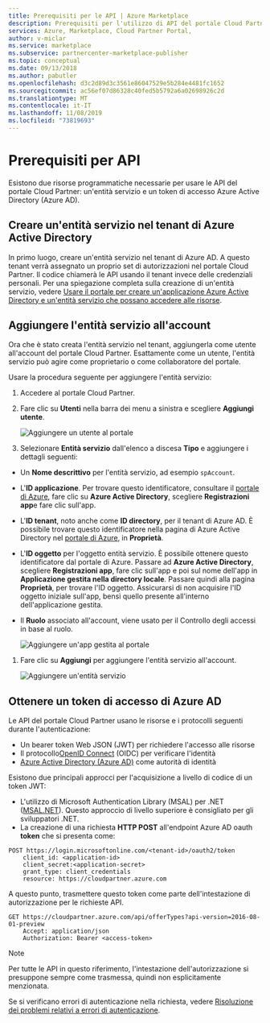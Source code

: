 ```yaml
---
title: Prerequisiti per le API | Azure Marketplace
description: Prerequisiti per l'utilizzo di API del portale Cloud Partner.
services: Azure, Marketplace, Cloud Partner Portal,
author: v-miclar
ms.service: marketplace
ms.subservice: partnercenter-marketplace-publisher
ms.topic: conceptual
ms.date: 09/13/2018
ms.author: pabutler
ms.openlocfilehash: d3c2d89d3c3561e86047529e5b284e4481fc1652
ms.sourcegitcommit: ac56ef07d86328c40fed5b5792a6a02698926c2d
ms.translationtype: MT
ms.contentlocale: it-IT
ms.lasthandoff: 11/08/2019
ms.locfileid: "73819693"
---
```

<a name="api-prerequisites"></a>Prerequisiti per API
================

Esistono due risorse programmatiche necessarie per usare le API del portale Cloud Partner: un'entità servizio e un token di accesso Azure Active Directory (Azure AD).


<a name="create-a-service-principal-in-your-azure-active-directory-tenant"></a>Creare un'entità servizio nel tenant di Azure Active Directory
----------------------------------------------------------------

In primo luogo, creare un'entità servizio nel tenant di Azure AD. A questo tenant verrà assegnato un proprio set di autorizzazioni nel portale Cloud Partner. Il codice chiamerà le API usando il tenant invece delle credenziali personali.  Per una spiegazione completa sulla creazione di un'entità servizio, vedere [Usare il portale per creare un'applicazione Azure Active Directory e un'entità servizio che possano accedere alle risorse](https://docs.microsoft.com/azure/azure-resource-manager/resource-group-create-service-principal-portal).


<a name="add-the-service-principal-to-your-account"></a>Aggiungere l'entità servizio all'account
-----------------------------------------

Ora che è stato creata l'entità servizio nel tenant, aggiungerla come utente all'account del portale Cloud Partner. Esattamente come un utente, l'entità servizio può agire come proprietario o come collaboratore del portale.

Usare la procedura seguente per aggiungere l'entità servizio:

1. Accedere al portale Cloud Partner. 
2. Fare clic su **Utenti** nella barra dei menu a sinistra e scegliere **Aggiungi utente**.

   ![Aggiungere un utente al portale](./media/cloud-partner-portal-api-prerequisites/add-user.jpg)

3. Selezionare **Entità servizio** dall'elenco a discesa **Tipo** e aggiungere i dettagli seguenti:

-   Un **Nome descrittivo** per l'entità servizio, ad esempio `spAccount`.
-   L'**ID applicazione**. Per trovare questo identificatore, consultare il [portale di Azure](https://portal.azure.com), fare clic su **Azure Active Directory**, scegliere **Registrazioni app**e fare clic sull'app.
-   L'**ID tenant**, noto anche come **ID directory**, per il tenant di Azure AD. È possibile trovare questo identificatore nella pagina di Azure Active Directory nel [portale di Azure](https://portal.azure.com), in **Proprietà**.
-   L'**ID oggetto** per l'oggetto entità servizio. È possibile ottenere questo identificatore dal portale di Azure. Passare ad **Azure Active Directory**, scegliere **Registrazioni app**, fare clic sull'app e poi sul nome dell'app in **Applicazione gestita nella directory locale**. Passare quindi alla pagina **Proprietà**, per trovare l'ID oggetto. Assicurarsi di non acquisire l'ID oggetto iniziale sull'app, bensì quello presente all'interno dell'applicazione gestita.
-   Il **Ruolo** associato all'account, viene usato per il Controllo degli accessi in base al ruolo.

     ![Aggiungere un'app gestita al portale](./media/cloud-partner-portal-api-prerequisites/managedapp.png)

1. Fare clic su **Aggiungi** per aggiungere l'entità servizio all'account.

   ![Aggiungere un'entità servizio](./media/cloud-partner-portal-api-prerequisites/add-service-principal.jpg)


<a name="get-an-azure-ad-access-token"></a>Ottenere un token di accesso di Azure AD
----------------------------

Le API del portale Cloud Partner usano le risorse e i protocolli seguenti durante l'autenticazione:

- Un bearer token Web JSON (JWT) per richiedere l'accesso alle risorse
- Il protocollo[OpenID Connect](https://openid.net/connect/) (OIDC) per verificare l'identità
- [Azure Active Directory (Azure AD)](https://docs.microsoft.com/azure/active-directory/active-directory-whatis) come autorità di identità

Esistono due principali approcci per l'acquisizione a livello di codice di un token JWT:

- L'utilizzo di Microsoft Authentication Library (MSAL) per .NET ([MSAL.NET](https://github.com/AzureAD/microsoft-authentication-library-for-dotnet)).  Questo approccio di livello superiore è consigliato per gli sviluppatori .NET. 
- La creazione di una richiesta **HTTP POST** all'endpoint Azure AD oauth **token** che si presenta come:

``` HTTP
POST https://login.microsoftonline.com/<tenant-id>/oauth2/token
    client_id: <application-id>
    client_secret:<application-secret>
    grant_type: client_credentials
    resource: https://cloudpartner.azure.com
```

A questo punto, trasmettere questo token come parte dell'intestazione di autorizzazione per le richieste API.

``` HTTP
GET https://cloudpartner.azure.com/api/offerTypes?api-version=2016-08-01-preview 
    Accept: application/json
    Authorization: Bearer <access-token>
```
> [!NOTE]
> Per tutte le API in questo riferimento, l'intestazione dell'autorizzazione si presuppone sempre come trasmessa, quindi non esplicitamente menzionata.

Se si verificano errori di autenticazione nella richiesta, vedere [Risoluzione dei problemi relativi a errori di autenticazione](./cloud-partner-portal-api-troubleshooting-authentication-errors.md).
